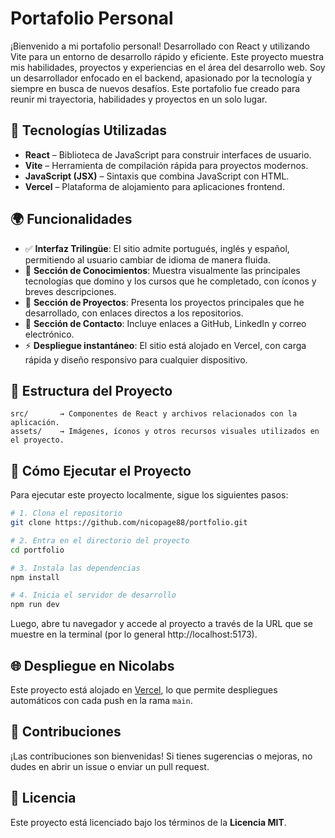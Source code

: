 
# Portafolio Personal

¡Bienvenido a mi portafolio personal! Desarrollado con React y utilizando Vite para un entorno de desarrollo rápido y eficiente. Este proyecto muestra mis habilidades, proyectos y experiencias en el área del desarrollo web. Soy un desarrollador enfocado en el backend, apasionado por la tecnología y siempre en busca de nuevos desafíos. Este portafolio fue creado para reunir mi trayectoria, habilidades y proyectos en un solo lugar.

## 🚀 Tecnologías Utilizadas

- **React** – Biblioteca de JavaScript para construir interfaces de usuario.
- **Vite** – Herramienta de compilación rápida para proyectos modernos.
- **JavaScript (JSX)** – Sintaxis que combina JavaScript con HTML.
- **Vercel** – Plataforma de alojamiento para aplicaciones frontend.

## 🌍 Funcionalidades

- ✅ **Interfaz Trilingüe**: El sitio admite portugués, inglés y español, permitiendo al usuario cambiar de idioma de manera fluida.
- 🧠 **Sección de Conocimientos**: Muestra visualmente las principales tecnologías que domino y los cursos que he completado, con íconos y breves descripciones.
- 💼 **Sección de Proyectos**: Presenta los proyectos principales que he desarrollado, con enlaces directos a los repositorios.
- 📇 **Sección de Contacto**: Incluye enlaces a GitHub, LinkedIn y correo electrónico.
- ⚡ **Despliegue instantáneo**: El sitio está alojado en Vercel, con carga rápida y diseño responsivo para cualquier dispositivo.

## 📁 Estructura del Proyecto

```
src/       → Componentes de React y archivos relacionados con la aplicación.  
assets/    → Imágenes, íconos y otros recursos visuales utilizados en el proyecto.
```

## 🚀 Cómo Ejecutar el Proyecto

Para ejecutar este proyecto localmente, sigue los siguientes pasos:

```bash
# 1. Clona el repositorio
git clone https://github.com/nicopage88/portfolio.git

# 2. Entra en el directorio del proyecto
cd portfolio

# 3. Instala las dependencias
npm install

# 4. Inicia el servidor de desarrollo
npm run dev
```

Luego, abre tu navegador y accede al proyecto a través de la URL que se muestre en la terminal (por lo general http://localhost:5173).

## 🌐 Despliegue en Nicolabs

Este proyecto está alojado en [Vercel](https://nicolabs.cl), lo que permite despliegues automáticos con cada push en la rama `main`.

## 🤝 Contribuciones

¡Las contribuciones son bienvenidas! Si tienes sugerencias o mejoras, no dudes en abrir un issue o enviar un pull request.

## 📄 Licencia

Este proyecto está licenciado bajo los términos de la **Licencia MIT**.

